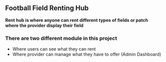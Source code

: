 ## Football Field Renting Hub

**Rent hub is where anyone can rent different types of fields or patch where the provider display their field**

### There are two different module in this project

-   Where users can see what they can rent
-   Where provider can manage what they have to offer (Admin Dashboard)
